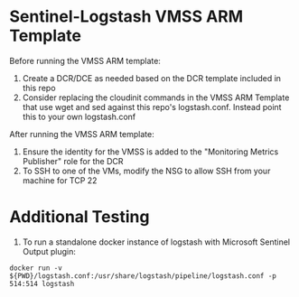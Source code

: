 # Sentinel-Logstash VMSS ARM Template

Before running the VMSS ARM template:
1. Create a DCR/DCE as needed based on the DCR template included in this repo
2. Consider replacing the cloudinit commands in the VMSS ARM Template that use wget and sed against this repo's logstash.conf. Instead point this to your own logstash.conf

After running the VMSS ARM template:
1. Ensure the identity for the VMSS is added to the "Monitoring Metrics Publisher" role for the DCR
2. To SSH to one of the VMs, modify the NSG to allow SSH from your machine for TCP 22

# Additional Testing
1. To run a standalone docker instance of logstash with Microsoft Sentinel Output plugin:
```
docker run -v ${PWD}/logstash.conf:/usr/share/logstash/pipeline/logstash.conf -p 514:514 logstash
```
